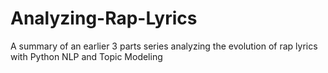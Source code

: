 # Analyzing-Rap-Lyrics
A summary of an earlier 3 parts series analyzing the evolution of rap lyrics with Python NLP and Topic Modeling
